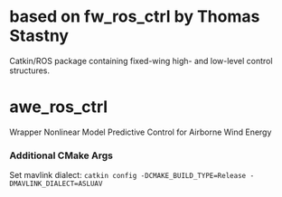 # based on fw_ros_ctrl by Thomas Stastny
Catkin/ROS package containing fixed-wing high- and low-level control structures.

# awe_ros_ctrl
Wrapper Nonlinear Model Predictive Control for Airborne Wind Energy 

### Additional CMake Args
Set mavlink dialect: ```catkin config -DCMAKE_BUILD_TYPE=Release -DMAVLINK_DIALECT=ASLUAV```
